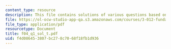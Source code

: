 ```yaml
---
content_type: resource
description: This file contains solutions of various questions based on thermodynamics.
file: https://ol-ocw-studio-app-qa.s3.amazonaws.com/courses/3-012-fundamentals-of-materials-science-fall-2005/f4d086453807bc278c7068f18fb1d936_f04_q1_sol_t.pdf
file_type: application/pdf
resourcetype: Document
title: f04_q1_sol_t.pdf
uid: f4d08645-3807-bc27-8c70-68f18fb1d936
---
```

